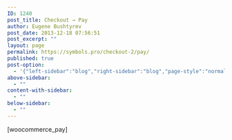```yaml
---
ID: 1240
post_title: Checkout → Pay
author: Eugene Bushtyrev
post_date: 2013-12-18 07:56:51
post_excerpt: ""
layout: page
permalink: https://symbols.pro/checkout-2/pay/
published: true
post-option:
  - '{"left-sidebar":"blog","right-sidebar":"blog","page-style":"normal","show-title":"enable","page-caption":"","show-content":"enable","header-background":""}'
above-sidebar:
  - ""
content-with-sidebar:
  - ""
below-sidebar:
  - ""
---
```

[woocommerce_pay]